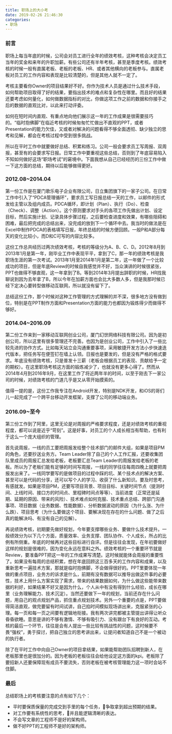 ```yaml
---
title: 职场上的大小考
date: 2019-02-26 21:46:30
categories:
- 职场
---
```

### 前言
职场上每当年底的时候，公司会对员工进行全年的绩效考核，这种考核会决定员工当年的奖金和来年的升职加薪。有些公司还有半年考核，甚至是季度考核。绩效考核的时候一般有直属老板、老板的老板、HR、或者其他横向的老板参与。直属老板对员工的工作内容和表现是比较清楚的，但是其他人就不一定了。

考核主要看你Owner的项目结果好不好。你作为技术人员是通过什么技术手段，如何帮助项目取得了好的结果，要指出技术的难点和复杂性在哪里。而且好的结果还要考虑如何量化，如何做数据指标的对比，你做这项工作之前的数据和你接手之后的数据的直观比对，以此来打动评委。

如何在短时间内直观、有重点地向他们展示这一年的工作成果是很需要技巧的。“临时抱佛脚”在临近考核的时候匆匆忙忙做出不直观的PPT，或者Presentation的能力欠佳，又或者对解决的问题看得不够全面透彻、缺少独立的思考和见解，都会在考核过程中受到很多挑战。

所以在平时工作中就要做好总结、积累和练习。公司一般会要求员工写周报、双周报，甚至有的会要求写日报。日常工作中要重视这些总结，否则到了年底容易陷入不知如何做好这场“职场考试”的窘境中。下面我想从自己已经经历的三份工作中做一下这方面的总结，期待以后能够做得更好。

### 2012.08~2014.04
第一份工作是在厦门歌乐电子企业有限公司，日立集团旗下的一家子公司。在日常工作中引入了“PDCA管理循环”，要求员工写日报总结一天的工作，以邮件的形式发给主管以及组内成员。PDCA循环，即计划（Plan）、执行（Do）、检查（Check）、调整（Action）。这个原则要求对手头的各项工作先做出计划、设定目标，然后实施计划、记录具体步骤过程，之后要检查进度和效果，有哪些阻碍和困难，最后把完成的总结出来，没完成的放到下一个循环中去。我当时的做法是在Excel中制作PDCA的表格填写日报，年终总结的时候方便回顾。一般P和A部分每天的变化比较小，而D和C可写的内容比较多。

这份工作总共经历过两次绩效考核，考核的等级分为A、B、C、D。2012年8月到2013年1月是第一年，刚毕业工作中表现平平，拿到了C，那一年的绩效考核是我职场生涯的第一次考试。2013年1月至2014年1月是第二年，这一年做了一个比较成功的项目，但是年底Review的时候自我感觉并不好，当众演讲的时候很紧张，PPT也做得不够直观，这一年拿到了B。等到2014年3月提出辞职的时候，HR找我聊说到因为去年拿了B，所以今年在加薪方面也会比大多数人多，但是我那时候已经下定决心要转型做移动互联网，所以就没有留下了。

总结这份工作，那个时候对这种工作管理的方式理解的并不深，很多地方没有做到位，特别是在PPT制作方面和Presentation方面的能力也都因为锻炼得少而做得不够好。

### 2014.04~2016.09
第二份工作来到一家移动互联网创业公司，厦门幻世网络科技有限公司。因为是初创公司，所以这里有很多管理还不完善。也因为是创业公司，工作中引入了一些比较先进的协作方式。比如每天站立会沟通重要事项，采用敏捷开发方法小步快速迭代版本，把任务写在便签钉在墙上认领。日报也是要发的，但是没有严格的格式要求。年底没有绩效考核，只是普发十三薪（老板会根据员工的表现、贡献给予一定的期权）。在这里职场考核这方面的锻炼减少了，也就没有更多心得了。然而从2014年4月到2016年9月，在这里工作了将近两年半的时间，以至于刚去下一家公司的时候，对绩效考核的门道几乎是又从零开始摸索的。

值得一提的是，这份工作我专注在Android开发，特别是NDK开发，和iOS的哥们儿一起完成了一个跨平台移动开发框架，支撑了公司的移动端业务。

### 2016.09~至今
第三份工作到了阿里，这里无论是对周报的严格要求程度，还是对绩效考核的重视程度，都可以说是近乎“苛刻”。这是好事，对员工的个人成长相当有帮助，也有利于这么一个庞大组织的管理。

首先说周报，一线的员工要把周报发给整个技术部门的邮件大组，如果是项目PM的角色，还要抄送业务方。Team Leader除了自己的个人工作汇报，还要收集团队里成员的周报汇总发给老板，老板要汇总Team Leader的周报发给老板的老板。所以为了老板们能有足够的时间写周报，一线的同学往往每周四晚上就要把周报发出来了。一线同学要写的是做项目的过程中踩的坑、某个技术点的解决方案、甚至可以是代码的分享，还可以写个人的学习、收获了什么新知识。要及时思考，有感就发。如果是项目PM，还要写项目背景、项目目标、关键时间节点（提测时间、上线时间、接口方的时间点、里程碑时间点等等）、当前进度（正常还是延期、延期的原因、带来的风险）、技术难点如何克服、技术重点总结、跨部门沟通事项、项目数据（业务数据、性能数据）、分析数据波动的原因（为什么涨、为什么跌）、项目思考（为什么要做这个项目、要解决现在存在的什么问题、做了之后真的能解决吗、有没有自己的见解）。

再说绩效考核，初期要先做好规划，今年要支撑哪些业务、要做什么技术提升。一般绩效分为以下几个方面，质量效率、业务支撑、团队协作、个人成长，所占的比例有所侧重。年底的时候再对这些目标进行自评。但是往往会发现，在年初要做好这样的规划是很难的，因为变化永远在意料之外。绩效考核的一个重要环节就是Review，要准备PPT把这一年的工作成果写清楚。这时候就能体会周报的重要性了。如果没有每周的总结积累，想在年底回顾这三百多天的工作内容和成果，以及重新思考一遍技术方案，那就是临时抱佛脚，不会做得很好的。PPT里要体现一年做的重点项目，业务方的诉求是什么，前期有没有数据可以推导出做这件事的必要性，技术上用什么方案实现了需求，带来的结果数据如何，为什么做这些能带来数据的利好，如果结果不好又是因为什么，个人从中有没有得到什么经验，成长在哪里（业务理解能力、技术沉淀）。当然还要做下一年的规划，当前还存在什么问题，用自己的观点规划产品，抓住重点规划技术。另外一个重要的点是，PPT要做得简洁直观，做完要留有时间试讲，自己掐时间模拟现场讲出来，克服紧张的心理。每一页和每一页之间要有逻辑地衔接。我有两次讲完都被主管提出讲得让听众昏昏欲睡。意思是讲的不够有激情、不够有吸引力、没有跟台下有良好的互动。考核的最后一个环节，往往是会有人提出一些比较有挑战性的问题，这时候要不畏“强权”，勇于探讨，把自己独立的思考讲出来，让提问者知道自己不是一个被动的执行者。

除了在平时工作中向自己Owner的项目拿结果，如果能帮助团队招聘到新人，在老板那里也是很加分的。因为老板的老板往往会给他设定这方面的kpi。老板除了要招新人还要保障现有成员不要流失，否则老板在被考核管理能力这一项时会站不住脚。

### 最后
总结职场上的考核要注意的点有如下几个：
- 平时要保质保量的完成交到手里的每个任务，争取拿到超出预期的结果。
- 对工作要有系统性的思考，并且能逻辑清晰的表达。
- 不会写文章的工程师不是好的架构师。
- 做不好PPT的工程师不是好的架构师。


